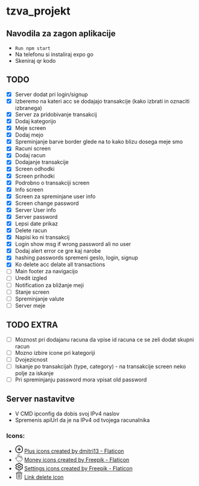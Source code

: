 # tzva_projekt

## Navodila za zagon aplikacije
- ``` Run npm start ``` 
- Na telefonu si instaliraj expo go
- Skeniraj qr kodo

## TODO
- [x] Server dodat pri login/signup
- [x] Izberemo na kateri acc se dodajajo transakcije (kako izbrati in oznaciti izbranega)
- [x] Server za pridobivanje transakcij
- [x] Dodaj kategorijo 
- [x] Meje screen
- [x] Dodaj mejo
- [x] Spreminjanje barve border glede na to kako blizu dosega meje smo
- [x] Racuni screen
- [x] Dodaj racun
- [x] Dodajanje transakcije
- [x] Screen odhodki
- [x] Screen prihodki
- [x] Podrobno o transakciji screen
- [x] Info screen
- [x] Screen za spreminjane user info
- [x] Screen change password
- [x] Server User info
- [x] Server password
- [x] Lepsi date prikaz
- [x] Delete racun
- [x] Napisi ko ni transakcij
- [x] Login show msg if wrong password ali no user
- [x] Dodaj alert error ce gre kaj narobe
- [x] hashing passwords spremeni geslo, login, signup 
- [x] Ko delete acc delate all transactions 
- [ ] Main footer za navigacijo
- [ ] Uredit izgled
- [ ] Notification za  bližanje meji
- [ ] Stanje screen
- [ ] Spreminjanje valute
- [ ] Server meje

## TODO EXTRA
- [ ] Moznost pri dodajanu racuna da vpise id racuna ce se zeli dodat skupni racun
- [ ] Mozno izbire icone pri kategoriji
- [ ] Dvojezicnost
- [ ] Iskanje po transakcijah (type, category) - na transakcije screen neko polje za iskanje
- [ ] Pri spreminjanju password mora vpisat old password

## Server nastavitve
- V CMD ipconfig da dobis svoj IPv4 naslov
- Spremenis apiUrl da je na IPv4 od tvojega racunalnika

### Icons:
- <img src="/assets/add.png" alt="Add icon" width="20" height="20" /> <a href="https://www.flaticon.com/free-icons/plus" title="plus icons">Plus icons created by dmitri13 - Flaticon</a>
- <img src="/assets/piggy-bank.png" alt="Piggy bank icon" width="20" height="20" /> <a href="https://www.flaticon.com/free-icons/money" title="money icons">Money icons created by Freepik - Flaticon</a>
- <img src="/assets/setting.png" alt="Settings icon" width="20" height="20" /> <a href="https://www.flaticon.com/free-icons/settings" title="settings icons">Settings icons created by Freepik - Flaticon</a>
- <img src="/assets/delete.png" alt="Settings icon" width="20" height="20" /> <a href="https://www.flaticon.com/free-icon/delete_1214428?term=delete&page=1&position=1&origin=search&related_id=1214428" title="delete icons">Link delete icon</a> 



